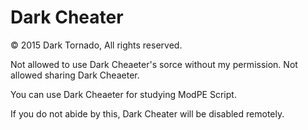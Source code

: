 # Dark Cheater

© 2015 Dark Tornado, All rights reserved.

Not allowed to use Dark Cheaeter's sorce without my permission.
Not allowed sharing Dark Cheaeter.

You can use Dark Cheaeter for studying ModPE Script.

If you do not abide by this, Dark Cheater will be disabled remotely.
